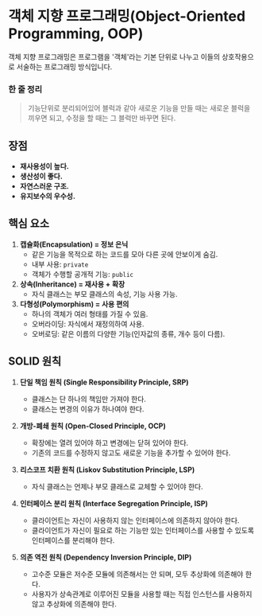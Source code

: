 
# 객체 지향 프로그래밍(Object-Oriented Programming, OOP)

객체 지향 프로그래밍은 프로그램을 '객체'라는 기본 단위로 나누고 이들의 상호작용으로 서술하는 프로그래밍 방식입니다.

### 한 줄 정리
> 기능단위로 분리되어있어 블럭과 같아 새로운 기능을 만들 때는 새로운 블럭을 끼우면 되고, 수정을 할 때는 그 블럭만 바꾸면 된다.

## 장점

- **재사용성이 높다.**
- **생산성이 좋다.**
- **자연스러운 구조.**
- **유지보수의 우수성.**

## 핵심 요소

1. **캡슐화(Encapsulation) = 정보 은닉**
   - 같은 기능을 목적으로 하는 코드를 모아 다른 곳에 안보이게 숨김.
   - 내부 사용: `private`
   - 객체가 수행할 공개적 기능: `public`
2. **상속(Inheritance) = 재사용 + 확장**
   - 자식 클래스는 부모 클래스의 속성, 기능 사용 가능.
3. **다형성(Polymorphism) = 사용 편의**
   - 하나의 객체가 여러 형태를 가질 수 있음.
   - 오버라이딩: 자식에서 재정의하여 사용.
   - 오버로딩: 같은 이름의 다양한 기능(인자값의 종류, 개수 등이 다름).

## SOLID 원칙

1. **단일 책임 원칙 (Single Responsibility Principle, SRP)**
   - 클래스는 단 하나의 책임만 가져야 한다.
   - 클래스는 변경의 이유가 하나여야 한다.

2. **개방-폐쇄 원칙 (Open-Closed Principle, OCP)**
   - 확장에는 열려 있어야 하고 변경에는 닫혀 있어야 한다.
   - 기존의 코드를 수정하지 않고도 새로운 기능을 추가할 수 있어야 한다.

3. **리스코프 치환 원칙 (Liskov Substitution Principle, LSP)**
   - 자식 클래스는 언제나 부모 클래스로 교체할 수 있어야 한다.

4. **인터페이스 분리 원칙 (Interface Segregation Principle, ISP)**
   - 클라이언트는 자신이 사용하지 않는 인터페이스에 의존하지 않아야 한다.
   - 클라이언트가 자신이 필요로 하는 기능만 있는 인터페이스를 사용할 수 있도록 인터페이스를 분리해야 한다.

5. **의존 역전 원칙 (Dependency Inversion Principle, DIP)**
   - 고수준 모듈은 저수준 모듈에 의존해서는 안 되며, 모두 추상화에 의존해야 한다.
   - 사용자가 상속관계로 이루어진 모듈을 사용할 때는 직접 인스턴스를 사용하지 않고 추상화에 의존해야 한다.
